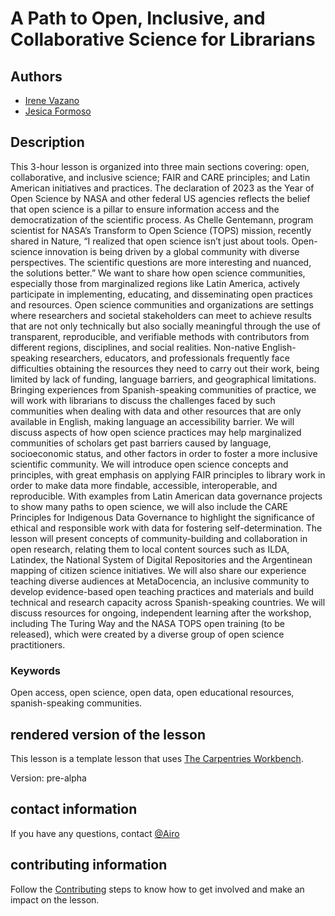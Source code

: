 # A Path to Open, Inclusive, and Collaborative Science for Librarians

## Authors

- [Irene Vazano](https://github.com/4iro)
- [Jesica Formoso](https://github.com/JFormoso)

## Description

This 3-hour lesson is organized into three main sections covering: open, collaborative, and inclusive science; FAIR and CARE principles; and Latin American initiatives and practices.
The declaration of 2023 as the Year of Open Science by NASA and other federal US agencies reflects the belief that open science is a pillar to ensure information access and the democratization of the scientific process. As Chelle Gentemann, program scientist for NASA’s Transform to Open Science (TOPS) mission, recently shared in Nature, “I realized that open science isn’t just about tools. Open-science innovation is being driven by a global community with diverse perspectives. The scientific questions are more interesting and nuanced, the solutions better.” We want to share how open science communities, especially those from marginalized regions like Latin America, actively participate in implementing, educating, and disseminating open practices and resources. Open science communities and organizations are settings where researchers and societal stakeholders can meet to achieve results that are not only technically but also socially meaningful through the use of transparent, reproducible, and verifiable methods with contributors from different regions, disciplines, and social realities. Non-native English-speaking researchers, educators, and professionals frequently face difficulties obtaining the resources they need to carry out their work, being limited by lack of funding, language barriers, and geographical limitations. Bringing experiences from Spanish-speaking communities of practice, we will work with librarians to discuss the challenges faced by such communities when dealing with data and other resources that are only available in English, making language an accessibility barrier. We will discuss aspects of how open science practices may help marginalized communities of scholars get past barriers caused by language, socioeconomic status, and other factors in order to foster a more inclusive scientific community.
We will introduce open science concepts and principles, with great emphasis on applying FAIR principles to library work in order to make data more findable, accessible, interoperable, and reproducible. With examples from Latin American data governance projects to show many paths to open science, we will also include the CARE Principles for Indigenous Data Governance to highlight the significance of ethical and responsible work with data for fostering self-determination. The lesson will present concepts of community-building and collaboration in open research, relating them to local content sources such as ILDA, Latindex, the National System of Digital Repositories and the Argentinean mapping of citizen science initiatives. We will also share our experience teaching diverse audiences at MetaDocencia, an inclusive community to develop evidence-based open teaching practices and materials and build technical and research capacity across Spanish-speaking countries. We will discuss resources for ongoing, independent learning after the workshop, including The Turing Way and the NASA TOPS open training (to be released), which were created by a diverse group of open science practitioners.

### Keywords

Open access, open science, open data, open educational resources, spanish-speaking communities.

## rendered version of the lesson

This lesson is a template lesson that uses [The Carpentries Workbench][workbench].

Version: pre-alpha

## contact information

If you have any questions, contact [@Airo](https://github.com/4iro)

## contributing information 

Follow the [Contributing](./CONTRIBUTING.md) steps to know how to get involved and make an impact on the lesson.

[workbench]: https://carpentries.github.io/sandpaper-docs/

